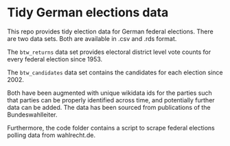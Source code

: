 # Tidy German elections data

This repo provides tidy election data for German federal elections. There are 
two data sets. Both are available in .csv and .rds format. 

The `btw_returns` data set provides electoral district level vote counts for 
every federal election since 1953.

The `btw_candidates` data set contains the candidates for each election since 
2002. 

Both have been augmented with unique wikidata ids for the parties
such that parties can be properly identified across time, and potentially 
further data can be added. The data has been sourced from publications of the 
Bundeswahlleiter.

Furthermore, the code folder contains a script to scrape federal elections 
polling data from wahlrecht.de. 